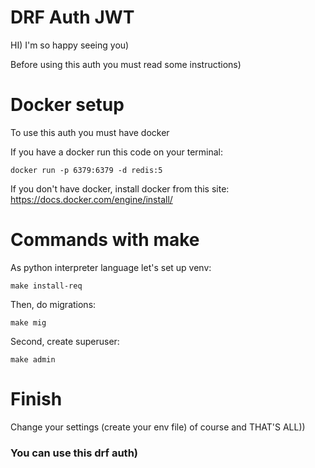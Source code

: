 # DRF Auth JWT
<p>HI) I'm so happy seeing you)</p>
<p>Before using this auth you must read some instructions)</p>

# Docker setup

<p>To use this auth you must have docker</p>
<p>If you have a docker run this code on your terminal:</p>

<code>docker run -p 6379:6379 -d redis:5</code>

<p>If you don't have docker, install docker from this site: <a href='https://docs.docker.com/engine/install/'>https://docs.docker.com/engine/install/</a></p>

# Commands with make

<p>As python interpreter language let's set up venv:</p>

<code>make install-req</code> 

<p>Then, do migrations:</p>

<code>make mig</code>

<p>Second, create superuser:</p>

<code>make admin</code>

# Finish

<p>Change your settings (create your env file) of course and THAT'S ALL))</p>
<h3>You can use this drf auth)</h3>
